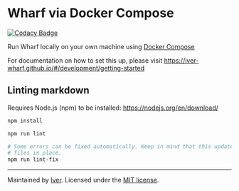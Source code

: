# Wharf via Docker Compose

[![Codacy Badge](https://app.codacy.com/project/badge/Grade/7d9935f02bbb4aa38c76cd3bce7290af)](https://www.codacy.com/gh/iver-wharf/wharf-docker-compose/dashboard?utm_source=github.com\&utm_medium=referral\&utm_content=iver-wharf/wharf-docker-compose\&utm_campaign=Badge_Grade)

Run Wharf locally on your own machine using [Docker Compose](https://docs.docker.com/compose/)

For documentation on how to set this up, please visit
<https://iver-wharf.github.io/#/development/getting-started>

## Linting markdown

Requires Node.js (npm) to be installed: <https://nodejs.org/en/download/>

```sh
npm install

npm run lint

# Some errors can be fixed automatically. Keep in mind that this updates the
# files in place.
npm run lint-fix
```

---

Maintained by [Iver](https://www.iver.com/en).
Licensed under the [MIT license](./LICENSE).
